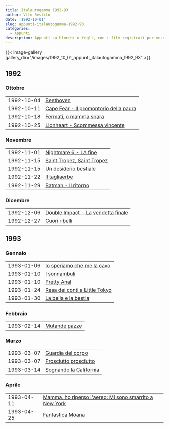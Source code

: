```yaml
---
title: Italautogamma 1992-93
author: Vito Sestito
date: '1992-10-01'
slug: appunti-italautogamma-1992-93
categories:
  - Appunti
description: Appunti su blocchi o fogli, con i film registrati per mese. Riportano gli incassi dei film quando disponibili.
---
```



{{< image-gallery gallery_dir="/images/1992_10_01_appunti_italautogamma_1992_93" >}}





## 1992
### Ottobre


|           |                                       |
|:----------|:--------------------------------------|
|1992-10-04 |[Beethoven](https://www.imdb.com/title/tt0103786/)|
|1992-10-11 |[Cape Fear - Il promontorio della paura](https://www.imdb.com/title/tt0101540/)|
|1992-10-18 |[Fermati, o mamma spara](https://www.imdb.com/title/tt0105477/)|
|1992-10-25 |[Lionheart - Scommessa vincente](https://www.imdb.com/title/tt0100029/)|

### Novembre


|           |                           |
|:----------|:--------------------------|
|1992-11-01 |[Nightmare 6 - La fine](https://www.imdb.com/title/tt0101917/)|
|1992-11-15 |[Saint Tropez, Saint Tropez](https://www.imdb.com/title/tt0166335/)|
|1992-11-15 |[Un desiderio bestiale](https://www.imdb.com/title/tt0204265/)|
|1992-11-22 |[Il tagliaerbe](https://www.imdb.com/title/tt0104692/)|
|1992-11-29 |[Batman - Il ritorno](https://www.imdb.com/title/tt0103776/)|

### Dicembre


|           |                                   |
|:----------|:----------------------------------|
|1992-12-06 |[Double Impact - La vendetta finale](https://www.imdb.com/title/tt0101764/)|
|1992-12-27 |[Cuori ribelli](https://www.imdb.com/title/tt0104231/)|

## 1993
### Gennaio


|           |                              |
|:----------|:-----------------------------|
|1993-01-06 |[Io speriamo che me la cavo](https://www.imdb.com/title/tt0107225/)|
|1993-01-10 |[I sonnambuli](https://www.imdb.com/title/tt0105428/)|
|1993-01-10 |[Pretty Anal](https://www.imdb.com/title/tt0159670/)|
|1993-01-24 |[Resa dei conti a Little Tokyo](https://www.imdb.com/title/tt0102915/)|
|1993-01-30 |[La bella e la bestia](https://www.imdb.com/title/tt0101414/)|

### Febbraio


|           |              |
|:----------|:-------------|
|1993-02-14 |[Mutande pazze](https://www.imdb.com/title/tt0104948/)|

### Marzo


|           |                       |
|:----------|:----------------------|
|1993-03-07 |[Guardia del corpo](https://www.imdb.com/title/tt0103855/)|
|1993-03-07 |[Prosciutto prosciutto](https://www.imdb.com/title/tt0104545/)|
|1993-03-14 |[Sognando la California](https://www.imdb.com/title/tt0108178/)|

### Aprile


|           |                                                       |
|:----------|:------------------------------------------------------|
|1993-04-11 |[Mamma, ho riperso l'aereo: Mi sono smarrito a New York](https://www.imdb.com/title/tt0104431/)|
|1993-04-25 |[Fantastica Moana](https://www.imdb.com/title/tt0208946/)|


